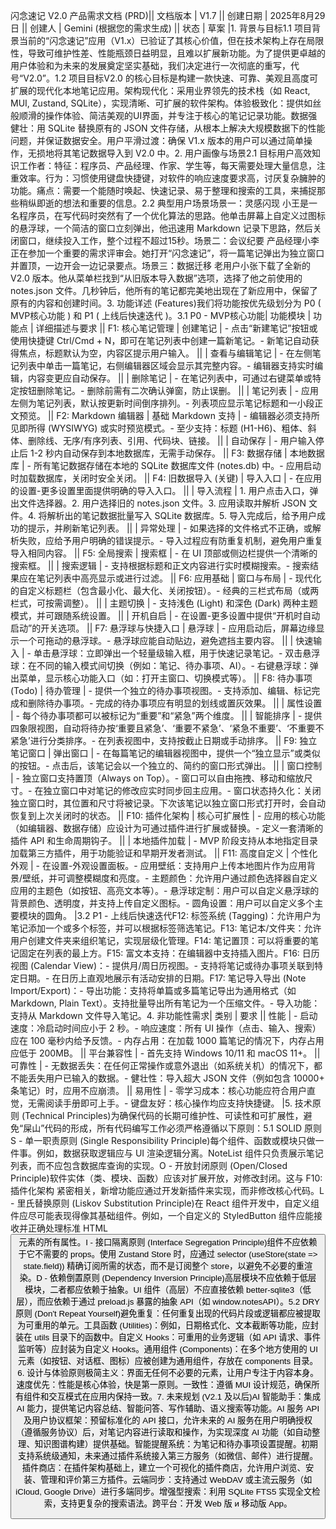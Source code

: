 闪念速记 V2.0 产品需求文档 (PRD)|| 文档版本 | V1.7 || 创建日期 | 2025年8月29日 || 创建人 | Gemini (根据您的需求生成) || 状态 | 草案 |1. 背景与目标1.1 项目背景当前的“闪念速记”应用（V1.x）已验证了其核心价值，但在技术架构上存在局限性，导致可维护性差、性能瓶颈日益明显，且难以扩展新功能。为了提供更卓越的用户体验和为未来的发展奠定坚实基础，我们决定进行一次彻底的重写，代号“V2.0”。1.2 项目目标V2.0 的核心目标是构建一款快速、可靠、美观且高度可扩展的现代化本地笔记应用。架构现代化：采用业界领先的技术栈（如 React, MUI, Zustand, SQLite），实现清晰、可扩展的软件架构。体验极致化：提供如丝般顺滑的操作体验、简洁美观的UI界面，并专注于核心的笔记记录功能。数据强健壮：用 SQLite 替换原有的 JSON 文件存储，从根本上解决大规模数据下的性能问题，并保证数据安全。用户平滑过渡：确保 V1.x 版本的用户可以通过简单操作，无损地将其笔记数据导入到 V2.0 中。2. 用户画像与场景2.1 目标用户高效知识工作者：特征：程序员、产品经理、作家、学生等，每天需要处理大量信息，注重效率。行为：习惯使用键盘快捷键，对软件的响应速度要求高，讨厌复杂臃肿的功能。痛点：需要一个能随时唤起、快速记录、易于整理和搜索的工具，来捕捉那些稍纵即逝的想法和重要的信息。2.2 典型用户场景场景一：灵感闪现 小王是一名程序员，在写代码时突然有了一个优化算法的思路。他单击屏幕上自定义过图标的悬浮球，一个简洁的窗口立刻弹出，他迅速用 Markdown 记录下思路，然后关闭窗口，继续投入工作，整个过程不超过15秒。场景二：会议纪要 产品经理小李正在参加一个重要的需求评审会。她打开“闪念速记”，将一篇笔记弹出为独立窗口并置顶，一边开会一边记录要点。场景三：数据迁移 老用户小张下载了全新的 V2.0 版本。他从菜单栏找到“从旧版本导入数据”选项，选择了他之前使用的 notes.json 文件。几秒钟后，他所有的笔记都完美地出现在了新应用中，保留了原有的内容和创建时间。3. 功能详述 (Features)我们将功能按优先级划分为 P0 ( MVP核心功能 ) 和 P1 ( 上线后快速迭代 )。3.1 P0 - MVP核心功能| 功能模块 | 功能点 | 详细描述与要求 || F1: 核心笔记管理 | 创建笔记 | - 点击“新建笔记”按钮或使用快捷键 Ctrl/Cmd + N，即可在笔记列表中创建一篇新笔记。- 新笔记自动获得焦点，标题默认为空，内容区提示用户输入。 ||  | 查看与编辑笔记 | - 在左侧笔记列表中单击一篇笔记，右侧编辑器区域会显示其完整内容。- 编辑器支持实时编辑，内容变更应自动保存。 ||  | 删除笔记 | - 在笔记列表中，可通过右键菜单或特定按钮删除笔记。- 删除前需有二次确认弹窗，防止误删。 ||  | 笔记列表 | - 应用左侧为笔记列表，默认按更新时间倒序排列。- 列表项应显示笔记标题和一小段正文预览。 || F2: Markdown 编辑器 | 基础 Markdown 支持 | - 编辑器必须支持所见即所得 (WYSIWYG) 或实时预览模式。- 至少支持：标题 (H1-H6)、粗体、斜体、删除线、无序/有序列表、引用、代码块、链接。 ||  | 自动保存 | - 用户输入停止后 1-2 秒内自动保存到本地数据库，无需手动保存。 || F3: 数据存储 | 本地数据库 | - 所有笔记数据存储在本地的 SQLite 数据库文件 (notes.db) 中。- 应用启动时加载数据库，关闭时安全关闭。 || F4: 旧数据导入 (关键) | 导入入口 | - 在应用的设置-更多设置里面提供明确的导入入口。 ||  | 导入流程 | 1. 用户点击入口，弹出文件选择器。2. 用户选择旧的 notes.json 文件。3. 应用读取并解析 JSON 文件。4. 将解析出的笔记数据批量写入 SQLite 数据库。5. 导入完成后，给予用户成功的提示，并刷新笔记列表。 ||  | 异常处理 | - 如果选择的文件格式不正确，或解析失败，应给予用户明确的错误提示。- 导入过程应有防重复机制，避免用户重复导入相同内容。 || F5: 全局搜索 | 搜索框 | - 在 UI 顶部或侧边栏提供一个清晰的搜索框。 ||  | 搜索逻辑 | - 支持根据标题和正文内容进行实时模糊搜索。- 搜索结果应在笔记列表中高亮显示或进行过滤。 || F6: 应用基础 | 窗口与布局 | - 现代化的自定义标题栏（包含最小化、最大化、关闭按钮）。- 经典的三栏式布局（或两栏式，可按需调整）。 ||  | 主题切换 | - 支持浅色 (Light) 和深色 (Dark) 两种主题模式，并可跟随系统设置。 ||  | 开机自启 | - 在设置-更多设置中提供“开机时自动启动”的开关选项。 || F7: 悬浮球与快捷入口 | 悬浮球 | - 应用启动后，屏幕边缘显示一个可拖动的悬浮球。- 悬浮球应能自动贴边，避免遮挡主要内容。 ||  | 快速输入 | - 单击悬浮球：立即弹出一个轻量级输入框，用于快速记录笔记。- 双击悬浮球：在不同的输入模式间切换（例如：笔记、待办事项、AI）。- 右键悬浮球：弹出菜单，显示核心功能入口（如：打开主窗口、切换模式等）。 || F8: 待办事项 (Todo) | 待办管理 | - 提供一个独立的待办事项视图。- 支持添加、编辑、标记完成和删除待办事项。- 完成的待办事项应有明显的划线或置灰效果。 ||  | 属性设置 | - 每个待办事项都可以被标记为“重要”和“紧急”两个维度。 ||  | 智能排序 | - 提供四象限视图，自动将待办按‘重要且紧急’、‘重要不紧急’、‘紧急不重要’、‘不重要不紧急’进行分类排序。- 在列表视图中，支持按截止日期或手动排序。 || F9: 独立笔记窗口 | 弹出窗口 | - 在每篇笔记的编辑器视图中，提供一个“独立显示”或类似的按钮。- 点击后，该笔记会以一个独立的、简约的窗口形式弹出。 ||  | 窗口控制 | - 独立窗口支持置顶（Always on Top）。- 窗口可以自由拖拽、移动和缩放尺寸。- 在独立窗口中对笔记的修改应实时同步回主应用。- 窗口状态持久化：关闭独立窗口时，其位置和尺寸将被记录。下次该笔记以独立窗口形式打开时，会自动恢复到上次关闭时的状态。 || F10: 插件化架构 | 核心可扩展性 | - 应用的核心功能（如编辑器、数据存储）应设计为可通过插件进行扩展或替换。- 定义一套清晰的插件 API 和生命周期钩子。 ||  | 本地插件加载 | - MVP 阶段支持从本地指定目录加载第三方插件，用于功能验证和早期开发者测试。 || F11: 高度自定义 | 个性化外观 | - 在设置-外观设置面板。- 应用壁纸：支持用户上传本地图片作为应用背景/壁纸，并可调整模糊度和亮度。- 主题颜色：允许用户通过颜色选择器自定义应用的主题色（如按钮、高亮文本等）。- 悬浮球定制：用户可以自定义悬浮球的背景颜色、透明度，并支持上传自定义图标。- 圆角设置：用户可以自定义多个主要模块的圆角。 |3.2 P1 - 上线后快速迭代F12: 标签系统 (Tagging)：允许用户为笔记添加一个或多个标签，并可以根据标签筛选笔记。F13: 笔记本/文件夹：允许用户创建文件夹来组织笔记，实现层级化管理。F14: 笔记置顶：可以将重要的笔记固定在列表的最上方。F15: 富文本支持：在编辑器中支持插入图片。F16: 日历视图 (Calendar View)：- 提供月/周日历视图。- 支持将笔记或待办事项关联到特定日期。- 在日历上直观地展示有活动安排的日期。F17: 笔记导入导出 (Note Import/Export)：- 导出功能：支持将单篇或多篇笔记导出为通用格式（如 Markdown, Plain Text）。支持批量导出所有笔记为一个压缩文件。- 导入功能：支持从 Markdown 文件导入笔记。4. 非功能性需求| 类别 | 要求 || 性能 | - 启动速度：冷启动时间应小于 2 秒。- 响应速度：所有 UI 操作（点击、输入、搜索）应在 100 毫秒内给予反馈。- 内存占用：在加载 1000 篇笔记的情况下，内存占用应低于 200MB。 || 平台兼容性 | - 首先支持 Windows 10/11 和 macOS 11+。 || 可靠性 | - 无数据丢失：在任何正常操作或意外退出（如系统关机）的情况下，都不能丢失用户已输入的数据。- 健壮性：导入超大 JSON 文件（例如包含 10000+ 条笔记）时，应用不应崩溃。 || 易用性 | - 零学习成本：核心功能应符合用户直觉，无需阅读手册即可上手。- 键盘友好：核心操作均应支持快捷键。 |5. 技术原则 (Technical Principles)为确保代码的长期可维护性、可读性和可扩展性，避免“屎山”代码的形成，所有代码编写工作必须严格遵循以下原则：5.1 SOLID 原则S - 单一职责原则 (Single Responsibility Principle)每个组件、函数或模块只做一件事。例如，数据获取逻辑应与 UI 渲染逻辑分离。NoteList 组件只负责展示笔记列表，而不应包含数据库查询的实现。O - 开放封闭原则 (Open/Closed Principle)软件实体（类、模块、函数）应该对扩展开放，对修改封闭。这与 F10: 插件化架构 紧密相关，新增功能应通过开发新插件来实现，而非修改核心代码。L - 里氏替换原则 (Liskov Substitution Principle)在 React 组件开发中，自定义组件应尽可能表现得像其基础组件。例如，一个自定义的 StyledButton 组件应能接收并正确处理标准 HTML <button> 元素的所有属性。I - 接口隔离原则 (Interface Segregation Principle)组件不应依赖于它不需要的 props。使用 Zustand Store 时，应通过 selector (useStore(state => state.field)) 精确订阅所需的状态，而不是订阅整个 store，以避免不必要的重渲染。D - 依赖倒置原则 (Dependency Inversion Principle)高层模块不应依赖于低层模块，二者都应依赖于抽象。UI 组件（高层）不应直接依赖 better-sqlite3（低层），而应依赖于通过 preload.js 暴露的抽象 API（如 window.notesAPI）。5.2 DRY 原则 (Don't Repeat Yourself)避免重复：任何重复出现的代码片段或逻辑都应被提取为可重用的单元。工具函数 (Utilities)：例如，日期格式化、文本截断等功能，应封装在 utils 目录下的函数中。自定义 Hooks：可重用的业务逻辑（如 API 请求、事件监听等）应封装为自定义 Hooks。通用组件 (Components)：在多个地方使用的 UI 元素（如按钮、对话框、图标）应被创建为通用组件，存放在 components 目录。6. 设计与体验原则极简主义：界面无任何不必要的元素，让用户专注于内容本身。速度优先：性能是核心体验，快是第一原则。一致性：遵循 MUI 设计规范，确保所有组件和交互模式在应用内保持一致。7. 未来规划 (V2.1 及以后)AI 智能助手：集成 AI 能力，提供笔记内容总结、智能问答、写作辅助、语义搜索等功能。AI 服务 API 及用户协议框架：预留标准化的 API 接口，允许未来的 AI 服务在用户明确授权（遵循服务协议）后，对笔记内容进行读取和操作，为实现深度 AI 功能（如自动整理、知识图谱构建）提供基础。智能提醒系统：为笔记和待办事项设置提醒。初期支持系统级通知，未来通过插件系统接入第三方服务（如微信、邮件）进行提醒。插件商店：在插件架构基础上，建立一个可视化的插件商店，允许用户浏览、安装、管理和评价第三方插件。云端同步：支持通过 WebDAV 或主流云服务（如 iCloud, Google Drive）进行多端同步。增强型搜索：利用 SQLite FTS5 实现全文检索，支持更复杂的搜索语法。跨平台：开发 Web 版 и 移动版 App。